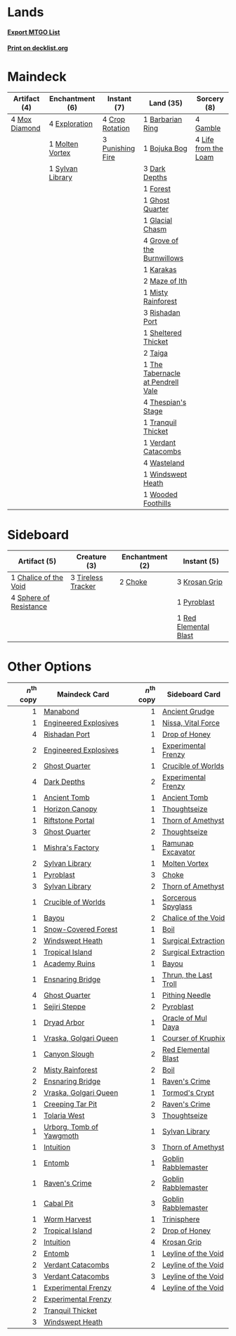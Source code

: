 # Lands

#### [Export MTGO List](../collection/Lands/Lands.txt)
#### [Print on decklist.org](http://decklist.org/?deckmain=1%09Barbarian%20Ring%0A1%09Bojuka%20Bog%0A4%09Crop%20Rotation%0A3%09Dark%20Depths%0A4%09Exploration%0A1%09Forest%0A4%09Gamble%0A1%09Ghost%20Quarter%0A1%09Glacial%20Chasm%0A4%09Grove%20of%20the%20Burnwillows%0A1%09Karakas%0A4%09Life%20from%20the%20Loam%0A2%09Maze%20of%20Ith%0A1%09Misty%20Rainforest%0A1%09Molten%20Vortex%0A4%09Mox%20Diamond%0A3%09Punishing%20Fire%0A3%09Rishadan%20Port%0A1%09Sheltered%20Thicket%0A1%09Sylvan%20Library%0A2%09Taiga%0A1%09The%20Tabernacle%20at%20Pendrell%20Vale%0A4%09Thespian's%20Stage%0A1%09Tranquil%20Thicket%0A1%09Verdant%20Catacombs%0A4%09Wasteland%0A1%09Windswept%20Heath%0A1%09Wooded%20Foothills&deckside=1%09Chalice%20of%20the%20Void%0A2%09Choke%0A3%09Krosan%20Grip%0A1%09Pyroblast%0A1%09Red%20Elemental%20Blast%0A4%09Sphere%20of%20Resistance%0A3%09Tireless%20Tracker)
# Maindeck

|                                      Artifact (4)                                      |                                      Enchantment (6)                                      |                                        Instant (7)                                        |                                                 Land (35)                                                  |                                          Sorcery (8)                                          |
|----------------------------------------------------------------------------------------|-------------------------------------------------------------------------------------------|-------------------------------------------------------------------------------------------|------------------------------------------------------------------------------------------------------------|-----------------------------------------------------------------------------------------------|
|4 [Mox Diamond](http://gatherer.wizards.com/Pages/Card/Details.aspx?multiverseid=212634)|4 [Exploration](http://gatherer.wizards.com/Pages/Card/Details.aspx?multiverseid=382262)   |4 [Crop Rotation](http://gatherer.wizards.com/Pages/Card/Details.aspx?multiverseid=417430) |1 [Barbarian Ring](http://gatherer.wizards.com/Pages/Card/Details.aspx?multiverseid=234737)                 |4 [Gamble](http://gatherer.wizards.com/Pages/Card/Details.aspx?multiverseid=382949)            |
|                                                                                        |1 [Molten Vortex](http://gatherer.wizards.com/Pages/Card/Details.aspx?multiverseid=398649) |3 [Punishing Fire](http://gatherer.wizards.com/Pages/Card/Details.aspx?multiverseid=243483)|1 [Bojuka Bog](http://gatherer.wizards.com/Pages/Card/Details.aspx?multiverseid=247536)                     |4 [Life from the Loam](http://gatherer.wizards.com/Pages/Card/Details.aspx?multiverseid=370398)|
|                                                                                        |1 [Sylvan Library](http://gatherer.wizards.com/Pages/Card/Details.aspx?multiverseid=383120)|                                                                                           |3 [Dark Depths](http://gatherer.wizards.com/Pages/Card/Details.aspx?multiverseid=416746)                    |                                                                                               |
|                                                                                        |                                                                                           |                                                                                           |1 [Forest](http://gatherer.wizards.com/Pages/Card/Details.aspx?multiverseid=439605)                         |                                                                                               |
|                                                                                        |                                                                                           |                                                                                           |1 [Ghost Quarter](http://gatherer.wizards.com/Pages/Card/Details.aspx?multiverseid=430470)                  |                                                                                               |
|                                                                                        |                                                                                           |                                                                                           |1 [Glacial Chasm](http://gatherer.wizards.com/Pages/Card/Details.aspx?multiverseid=184631)                  |                                                                                               |
|                                                                                        |                                                                                           |                                                                                           |4 [Grove of the Burnwillows](http://gatherer.wizards.com/Pages/Card/Details.aspx?multiverseid=438804)       |                                                                                               |
|                                                                                        |                                                                                           |                                                                                           |1 [Karakas](http://gatherer.wizards.com/Pages/Card/Details.aspx?multiverseid=201198)                        |                                                                                               |
|                                                                                        |                                                                                           |                                                                                           |2 [Maze of Ith](http://gatherer.wizards.com/Pages/Card/Details.aspx?multiverseid=201263)                    |                                                                                               |
|                                                                                        |                                                                                           |                                                                                           |1 [Misty Rainforest](http://gatherer.wizards.com/Pages/Card/Details.aspx?multiverseid=426065)               |                                                                                               |
|                                                                                        |                                                                                           |                                                                                           |3 [Rishadan Port](http://gatherer.wizards.com/Pages/Card/Details.aspx?multiverseid=442235)                  |                                                                                               |
|                                                                                        |                                                                                           |                                                                                           |1 [Sheltered Thicket](http://gatherer.wizards.com/Pages/Card/Details.aspx?multiverseid=426950)              |                                                                                               |
|                                                                                        |                                                                                           |                                                                                           |2 [Taiga](http://gatherer.wizards.com/Pages/Card/Details.aspx?multiverseid=383122)                          |                                                                                               |
|                                                                                        |                                                                                           |                                                                                           |1 [The Tabernacle at Pendrell Vale](http://gatherer.wizards.com/Pages/Card/Details.aspx?multiverseid=201236)|                                                                                               |
|                                                                                        |                                                                                           |                                                                                           |4 [Thespian's Stage](http://gatherer.wizards.com/Pages/Card/Details.aspx?multiverseid=366353)               |                                                                                               |
|                                                                                        |                                                                                           |                                                                                           |1 [Tranquil Thicket](http://gatherer.wizards.com/Pages/Card/Details.aspx?multiverseid=383135)               |                                                                                               |
|                                                                                        |                                                                                           |                                                                                           |1 [Verdant Catacombs](http://gatherer.wizards.com/Pages/Card/Details.aspx?multiverseid=426074)              |                                                                                               |
|                                                                                        |                                                                                           |                                                                                           |4 [Wasteland](http://gatherer.wizards.com/Pages/Card/Details.aspx?multiverseid=413790)                      |                                                                                               |
|                                                                                        |                                                                                           |                                                                                           |1 [Windswept Heath](http://gatherer.wizards.com/Pages/Card/Details.aspx?multiverseid=405115)                |                                                                                               |
|                                                                                        |                                                                                           |                                                                                           |1 [Wooded Foothills](http://gatherer.wizards.com/Pages/Card/Details.aspx?multiverseid=405116)               |                                                                                               |


# Sideboard

|                                          Artifact (5)                                           |                                        Creature (3)                                         |                                 Enchantment (2)                                  |                                          Instant (5)                                           |
|-------------------------------------------------------------------------------------------------|---------------------------------------------------------------------------------------------|----------------------------------------------------------------------------------|------------------------------------------------------------------------------------------------|
|1 [Chalice of the Void](http://gatherer.wizards.com/Pages/Card/Details.aspx?multiverseid=370411) |3 [Tireless Tracker](http://gatherer.wizards.com/Pages/Card/Details.aspx?multiverseid=409997)|2 [Choke](http://gatherer.wizards.com/Pages/Card/Details.aspx?multiverseid=430685)|3 [Krosan Grip](http://gatherer.wizards.com/Pages/Card/Details.aspx?multiverseid=370557)        |
|4 [Sphere of Resistance](http://gatherer.wizards.com/Pages/Card/Details.aspx?multiverseid=383106)|                                                                                             |                                                                                  |1 [Pyroblast](http://gatherer.wizards.com/Pages/Card/Details.aspx?multiverseid=159243)          |
|                                                                                                 |                                                                                             |                                                                                  |1 [Red Elemental Blast](http://gatherer.wizards.com/Pages/Card/Details.aspx?multiverseid=202447)|


# Other Options

|*n*<sup>th</sup> copy|                                           Maindeck Card                                           |*n*<sup>th</sup> copy|                                         Sideboard Card                                         |
|--------------------:|---------------------------------------------------------------------------------------------------|--------------------:|------------------------------------------------------------------------------------------------|
|                    1|[Manabond](http://gatherer.wizards.com/Pages/Card/Details.aspx?multiverseid=397461)                |                    1|[Ancient Grudge](http://gatherer.wizards.com/Pages/Card/Details.aspx?multiverseid=425913)       |
|                    1|[Engineered Explosives](http://gatherer.wizards.com/Pages/Card/Details.aspx?multiverseid=370549)   |                    1|[Nissa, Vital Force](http://gatherer.wizards.com/Pages/Card/Details.aspx?multiverseid=417736)   |
|                    4|[Rishadan Port](http://gatherer.wizards.com/Pages/Card/Details.aspx?multiverseid=442235)           |                    1|[Drop of Honey](http://gatherer.wizards.com/Pages/Card/Details.aspx?multiverseid=202482)        |
|                    2|[Engineered Explosives](http://gatherer.wizards.com/Pages/Card/Details.aspx?multiverseid=370549)   |                    1|[Experimental Frenzy](http://gatherer.wizards.com/Pages/Card/Details.aspx?multiverseid=452849)  |
|                    2|[Ghost Quarter](http://gatherer.wizards.com/Pages/Card/Details.aspx?multiverseid=430470)           |                    1|[Crucible of Worlds](http://gatherer.wizards.com/Pages/Card/Details.aspx?multiverseid=420598)   |
|                    4|[Dark Depths](http://gatherer.wizards.com/Pages/Card/Details.aspx?multiverseid=416746)             |                    2|[Experimental Frenzy](http://gatherer.wizards.com/Pages/Card/Details.aspx?multiverseid=452849)  |
|                    1|[Ancient Tomb](http://gatherer.wizards.com/Pages/Card/Details.aspx?multiverseid=382842)            |                    1|[Ancient Tomb](http://gatherer.wizards.com/Pages/Card/Details.aspx?multiverseid=382842)         |
|                    1|[Horizon Canopy](http://gatherer.wizards.com/Pages/Card/Details.aspx?multiverseid=438806)          |                    1|[Thoughtseize](http://gatherer.wizards.com/Pages/Card/Details.aspx?multiverseid=438676)         |
|                    1|[Riftstone Portal](http://gatherer.wizards.com/Pages/Card/Details.aspx?multiverseid=34398)         |                    1|[Thorn of Amethyst](http://gatherer.wizards.com/Pages/Card/Details.aspx?multiverseid=140166)    |
|                    3|[Ghost Quarter](http://gatherer.wizards.com/Pages/Card/Details.aspx?multiverseid=430470)           |                    2|[Thoughtseize](http://gatherer.wizards.com/Pages/Card/Details.aspx?multiverseid=438676)         |
|                    1|[Mishra's Factory](http://gatherer.wizards.com/Pages/Card/Details.aspx?multiverseid=159114)        |                    1|[Ramunap Excavator](http://gatherer.wizards.com/Pages/Card/Details.aspx?multiverseid=430818)    |
|                    2|[Sylvan Library](http://gatherer.wizards.com/Pages/Card/Details.aspx?multiverseid=383120)          |                    1|[Molten Vortex](http://gatherer.wizards.com/Pages/Card/Details.aspx?multiverseid=398649)        |
|                    1|[Pyroblast](http://gatherer.wizards.com/Pages/Card/Details.aspx?multiverseid=159243)               |                    3|[Choke](http://gatherer.wizards.com/Pages/Card/Details.aspx?multiverseid=430685)                |
|                    3|[Sylvan Library](http://gatherer.wizards.com/Pages/Card/Details.aspx?multiverseid=383120)          |                    2|[Thorn of Amethyst](http://gatherer.wizards.com/Pages/Card/Details.aspx?multiverseid=140166)    |
|                    1|[Crucible of Worlds](http://gatherer.wizards.com/Pages/Card/Details.aspx?multiverseid=420598)      |                    1|[Sorcerous Spyglass](http://gatherer.wizards.com/Pages/Card/Details.aspx?multiverseid=435407)   |
|                    1|[Bayou](http://gatherer.wizards.com/Pages/Card/Details.aspx?multiverseid=382860)                   |                    2|[Chalice of the Void](http://gatherer.wizards.com/Pages/Card/Details.aspx?multiverseid=370411)  |
|                    1|[Snow-Covered Forest](http://gatherer.wizards.com/Pages/Card/Details.aspx?multiverseid=184812)     |                    1|[Boil](http://gatherer.wizards.com/Pages/Card/Details.aspx?multiverseid=430682)                 |
|                    2|[Windswept Heath](http://gatherer.wizards.com/Pages/Card/Details.aspx?multiverseid=405115)         |                    1|[Surgical Extraction](http://gatherer.wizards.com/Pages/Card/Details.aspx?multiverseid=397706)  |
|                    1|[Tropical Island](http://gatherer.wizards.com/Pages/Card/Details.aspx?multiverseid=383138)         |                    2|[Surgical Extraction](http://gatherer.wizards.com/Pages/Card/Details.aspx?multiverseid=397706)  |
|                    1|[Academy Ruins](http://gatherer.wizards.com/Pages/Card/Details.aspx?multiverseid=370424)           |                    1|[Bayou](http://gatherer.wizards.com/Pages/Card/Details.aspx?multiverseid=382860)                |
|                    1|[Ensnaring Bridge](http://gatherer.wizards.com/Pages/Card/Details.aspx?multiverseid=442213)        |                    1|[Thrun, the Last Troll](http://gatherer.wizards.com/Pages/Card/Details.aspx?multiverseid=214050)|
|                    4|[Ghost Quarter](http://gatherer.wizards.com/Pages/Card/Details.aspx?multiverseid=430470)           |                    1|[Pithing Needle](http://gatherer.wizards.com/Pages/Card/Details.aspx?multiverseid=425815)       |
|                    1|[Sejiri Steppe](http://gatherer.wizards.com/Pages/Card/Details.aspx?multiverseid=243453)           |                    2|[Pyroblast](http://gatherer.wizards.com/Pages/Card/Details.aspx?multiverseid=159243)            |
|                    1|[Dryad Arbor](http://gatherer.wizards.com/Pages/Card/Details.aspx?multiverseid=282542)             |                    1|[Oracle of Mul Daya](http://gatherer.wizards.com/Pages/Card/Details.aspx?multiverseid=185737)   |
|                    1|[Vraska, Golgari Queen](http://gatherer.wizards.com/Pages/Card/Details.aspx?multiverseid=452963)   |                    1|[Courser of Kruphix](http://gatherer.wizards.com/Pages/Card/Details.aspx?multiverseid=442153)   |
|                    1|[Canyon Slough](http://gatherer.wizards.com/Pages/Card/Details.aspx?multiverseid=426941)           |                    2|[Red Elemental Blast](http://gatherer.wizards.com/Pages/Card/Details.aspx?multiverseid=202447)  |
|                    2|[Misty Rainforest](http://gatherer.wizards.com/Pages/Card/Details.aspx?multiverseid=426065)        |                    2|[Boil](http://gatherer.wizards.com/Pages/Card/Details.aspx?multiverseid=430682)                 |
|                    2|[Ensnaring Bridge](http://gatherer.wizards.com/Pages/Card/Details.aspx?multiverseid=442213)        |                    1|[Raven's Crime](http://gatherer.wizards.com/Pages/Card/Details.aspx?multiverseid=370478)        |
|                    2|[Vraska, Golgari Queen](http://gatherer.wizards.com/Pages/Card/Details.aspx?multiverseid=452963)   |                    1|[Tormod's Crypt](http://gatherer.wizards.com/Pages/Card/Details.aspx?multiverseid=389723)       |
|                    1|[Creeping Tar Pit](http://gatherer.wizards.com/Pages/Card/Details.aspx?multiverseid=177520)        |                    2|[Raven's Crime](http://gatherer.wizards.com/Pages/Card/Details.aspx?multiverseid=370478)        |
|                    1|[Tolaria West](http://gatherer.wizards.com/Pages/Card/Details.aspx?multiverseid=416755)            |                    3|[Thoughtseize](http://gatherer.wizards.com/Pages/Card/Details.aspx?multiverseid=438676)         |
|                    1|[Urborg, Tomb of Yawgmoth](http://gatherer.wizards.com/Pages/Card/Details.aspx?multiverseid=287330)|                    1|[Sylvan Library](http://gatherer.wizards.com/Pages/Card/Details.aspx?multiverseid=383120)       |
|                    1|[Intuition](http://gatherer.wizards.com/Pages/Card/Details.aspx?multiverseid=397633)               |                    3|[Thorn of Amethyst](http://gatherer.wizards.com/Pages/Card/Details.aspx?multiverseid=140166)    |
|                    1|[Entomb](http://gatherer.wizards.com/Pages/Card/Details.aspx?multiverseid=270456)                  |                    1|[Goblin Rabblemaster](http://gatherer.wizards.com/Pages/Card/Details.aspx?multiverseid=438486)  |
|                    1|[Raven's Crime](http://gatherer.wizards.com/Pages/Card/Details.aspx?multiverseid=370478)           |                    2|[Goblin Rabblemaster](http://gatherer.wizards.com/Pages/Card/Details.aspx?multiverseid=438486)  |
|                    1|[Cabal Pit](http://gatherer.wizards.com/Pages/Card/Details.aspx?multiverseid=29904)                |                    3|[Goblin Rabblemaster](http://gatherer.wizards.com/Pages/Card/Details.aspx?multiverseid=438486)  |
|                    1|[Worm Harvest](http://gatherer.wizards.com/Pages/Card/Details.aspx?multiverseid=370532)            |                    1|[Trinisphere](http://gatherer.wizards.com/Pages/Card/Details.aspx?multiverseid=425823)          |
|                    2|[Tropical Island](http://gatherer.wizards.com/Pages/Card/Details.aspx?multiverseid=383138)         |                    2|[Drop of Honey](http://gatherer.wizards.com/Pages/Card/Details.aspx?multiverseid=202482)        |
|                    2|[Intuition](http://gatherer.wizards.com/Pages/Card/Details.aspx?multiverseid=397633)               |                    4|[Krosan Grip](http://gatherer.wizards.com/Pages/Card/Details.aspx?multiverseid=370557)          |
|                    2|[Entomb](http://gatherer.wizards.com/Pages/Card/Details.aspx?multiverseid=270456)                  |                    1|[Leyline of the Void](http://gatherer.wizards.com/Pages/Card/Details.aspx?multiverseid=205013)  |
|                    2|[Verdant Catacombs](http://gatherer.wizards.com/Pages/Card/Details.aspx?multiverseid=426074)       |                    2|[Leyline of the Void](http://gatherer.wizards.com/Pages/Card/Details.aspx?multiverseid=205013)  |
|                    3|[Verdant Catacombs](http://gatherer.wizards.com/Pages/Card/Details.aspx?multiverseid=426074)       |                    3|[Leyline of the Void](http://gatherer.wizards.com/Pages/Card/Details.aspx?multiverseid=205013)  |
|                    1|[Experimental Frenzy](http://gatherer.wizards.com/Pages/Card/Details.aspx?multiverseid=452849)     |                    4|[Leyline of the Void](http://gatherer.wizards.com/Pages/Card/Details.aspx?multiverseid=205013)  |
|                    2|[Experimental Frenzy](http://gatherer.wizards.com/Pages/Card/Details.aspx?multiverseid=452849)     |                     |                                                                                                |
|                    2|[Tranquil Thicket](http://gatherer.wizards.com/Pages/Card/Details.aspx?multiverseid=383135)        |                     |                                                                                                |
|                    3|[Windswept Heath](http://gatherer.wizards.com/Pages/Card/Details.aspx?multiverseid=405115)         |                     |                                                                                                |

